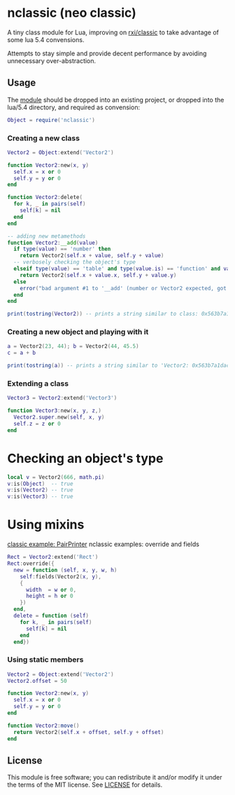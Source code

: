 # nclassic (neo classic)
A tiny class module for Lua, improving on [rxi/classic](https://github.com/rxi/classic) to take advantage of some lua 5.4 convensions. 

Attempts to stay simple and provide decent performance by avoiding unnecessary over-abstraction.

## Usage
The [module]() should be dropped into an existing project, or dropped into the lua/5.4 directory, and required as convension:
```lua
Object = require('nclassic')
```

### Creating a new class
```lua
Vector2 = Object:extend('Vector2')

function Vector2:new(x, y)
  self.x = x or 0
  self.y = y or 0
end

function Vector2:delete(
  for k, _ in pairs(self)
    self[k] = nil
  end
end

-- adding new metamethods
function Vector2:__add(value)
  if type(value) == 'number' then
    return Vector2(self.x + value, self.y + value)
  -- verbosely checking the object's type
  elseif type(value) == 'table' and type(value.is) == 'function' and value:is(Vector2) then
    return Vector2(self.x + value.x, self.y + value.y)
  else 
    error("bad argument #1 to '__add' (number or Vector2 expected, got "..type(value) ..")")
  end
end

print(tostring(Vector2)) -- prints a string similar to class: 0x563b7a1dacc0
```

### Creating a new object and playing with it
```lua
a = Vector2(23, 44); b = Vector2(44, 45.5)
c = a + b

print(tostring(a)) -- prints a string similar to 'Vector2: 0x563b7a1dacc0' or 'object: 0x563b7a1dacc0' depending on if a string was provided to Object:extend()
```

### Extending a class
```lua
Vector3 = Vector2:extend('Vector3')

function Vector3:new(x, y, z,)
  Vector2.super.new(self, x, y)
  self.z = z or 0
end
```

# Checking an object's type
```lua
local v = Vector2(666, math.pi)
v:is(Object)  -- true
v:is(Vector2) -- true
v:is(Vector3) -- true
```

# Using mixins
[classic example: PairPrinter](https://github.com/rxi/classic/README.md)
nclassic examples: override and fields

```lua
Rect = Vector2:extend('Rect')
Rect:override({
  new = function (self, x, y, w, h)
    self:fields(Vector2(x, y),
    {
      width  = w or 0,
      height = h or 0
    })
  end,
  delete = function (self)
    for k, _ in pairs(self)
      self[k] = nil
    end
  end})
```

### Using static members
```lua
Vector2 = Object:extend('Vector2')
Vector2.offset = 50

function Vector2:new(x, y)
  self.x = x or 0
  self.y = y or 0
end

function Vector2:move()
  return Vector2(self.x + offset, self.y + offset)
end
```

## License
This module is free software; you can redistribute it and/or modify it under the terms of the MIT license. See [LICENSE]() for details.
